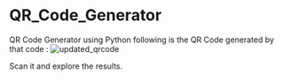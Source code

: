# QR_Code_Generator
QR Code Generator using Python
following is the QR Code generated by that code : 
![updated_qrcode](https://github.com/VaibhaviChile005/QR_Code_Generator/assets/127608985/10b9b847-d96d-492e-bf82-3fb3ebc06475)

Scan it and explore the results.

